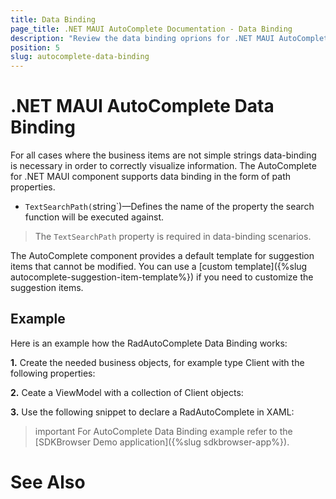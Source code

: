 ```yaml
---
title: Data Binding
page_title: .NET MAUI AutoComplete Documentation - Data Binding
description: "Review the data binding oprions for .NET MAUI AutoComplete control."
position: 5
slug: autocomplete-data-binding
---
```


# .NET MAUI AutoComplete Data Binding

For all cases where the business items are not simple strings data-binding is necessary in order to correctly visualize information. The AutoComplete for .NET MAUI component supports data binding in the form of path properties.

* `TextSearchPath(`string`)&mdash;Defines the name of the property the search function will be executed against.

>The `TextSearchPath` property is required in data-binding scenarios.

The AutoComplete component provides a default template for suggestion items that cannot be modified. You can use a [custom template]({%slug autocomplete-suggestion-item-template%}) if you need to customize the suggestion items.

## Example

Here is an example how the RadAutoComplete Data Binding works:

**1.** Create the needed business objects, for example type Client with the following properties:

<snippet id='autocomplete-client-businessobject'/>

**2.** Ceate a ViewModel with a collection of Client objects:

<snippet id='autocomplete-clients-viewmodel'/>

**3.** Use the following snippet to declare a RadAutoComplete in XAML:

<snippet id='autocomplete-data-binding'/>

>important For AutoComplete Data Binding example refer to the [SDKBrowser Demo application]({%slug sdkbrowser-app%}).

# See Also
